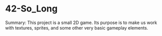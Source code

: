 # 42-So_Long
Summary: This project is a small 2D game. Its purpose is to make us work with textures, sprites, and some other very basic gameplay elements.
